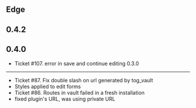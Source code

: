 Edge
----

0.4.2
----

0.4.0
----
* Ticket #107. error in save and continue editing
0.3.0
----
* Ticket #87. Fix double slash on url generated by tog_vault
* Styles applied to edit forms
* Ticket #86. Routes in vault failed in a fresh installation
* fixed plugin's URL, was using private URL 
